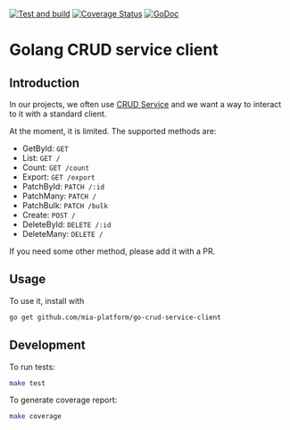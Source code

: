 [![Test and build](https://github.com/mia-platform/go-crud-service-client/actions/workflows/test-builds.yml/badge.svg)](https://github.com/mia-platform/go-crud-service-client/actions/workflows/test-builds.yml)
[![Coverage Status](https://coveralls.io/repos/github/mia-platform/go-crud-service-client/badge.svg?branch=main)](https://coveralls.io/github/mia-platform/go-crud-service-client?branch=main)
[![GoDoc](https://godoc.org/github.com/mia-platform/go-crud-service-client?status.svg)](https://pkg.go.dev/github.com/mia-platform/go-crud-service-client)

# Golang CRUD service client

## Introduction

In our projects, we often use [CRUD Service](https://github.com/mia-platform/crud-service)
and we want a way to interact to it with a standard client.

At the moment, it is limited.
The supported methods are:

- GetById: `GET`
- List: `GET /`
- Count: `GET /count`
- Export: `GET /export`
- PatchById: `PATCH /:id`
- PatchMany: `PATCH /`
- PatchBulk: `PATCH /bulk`
- Create: `POST /`
- DeleteById: `DELETE /:id`
- DeleteMany: `DELETE /`

If you need some other method, please add it with a PR.

## Usage

To use it, install with

```sh
go get github.com/mia-platform/go-crud-service-client
```

## Development

To run tests:

```sh
make test
```

To generate coverage report:

```sh
make coverage
```
